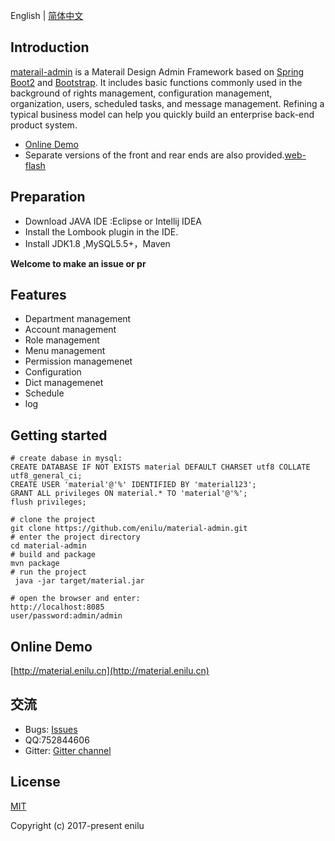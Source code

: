 
English | [简体中文](./README.zh-CN.md)
## Introduction

[materail-admin](https://github.com/enilu/material-admin) is a Materail Design Admin Framework based on [Spring Boot2](https://spring.io/projects/spring-boot/) and [Bootstrap](https://www.bootcss.com/). 
It includes basic functions commonly used in the background of rights management, configuration management, organization, users, scheduled tasks, and message management. Refining a typical business model can help you quickly build an enterprise back-end product system.

- [Online Demo](http://material.enilu.cn)
- Separate versions of the front and rear ends are also provided.[web-flash](http://enilu.github.com/web-flash) 
 
## Preparation

- Download JAVA IDE :Eclipse or Intellij IDEA
- Install the Lombook plugin in the IDE.
- Install JDK1.8 ,MySQL5.5+，Maven

**Welcome to make an issue or pr**

 
## Features
- Department management
- Account management
- Role management
- Menu management
- Permission managemenet
- Configuration 
- Dict managemenet
- Schedule 
- log  

## Getting started

```
# create dabase in mysql:
CREATE DATABASE IF NOT EXISTS material DEFAULT CHARSET utf8 COLLATE utf8_general_ci; 
CREATE USER 'material'@'%' IDENTIFIED BY 'material123';
GRANT ALL privileges ON material.* TO 'material'@'%';
flush privileges;

# clone the project
git clone https://github.com/enilu/material-admin.git
# enter the project directory
cd material-admin
# build and package 
mvn package 
# run the project
 java -jar target/material.jar

# open the browser and enter:
http://localhost:8085
user/password:admin/admin

``` 
## Online Demo

[http://material.enilu.cn](http://material.enilu.cn)

## 交流
- Bugs: [Issues](https://github.com/enilu/material-admin/issues/new)
- QQ:752844606
- Gitter: [Gitter channel](https://gitter.im/springboot-material-admin/community)

## License

[MIT](https://github.com/enilu/material-admin/blob/master/LICENSE)

Copyright (c) 2017-present enilu